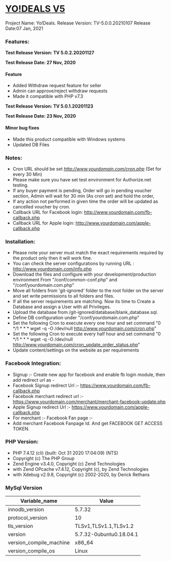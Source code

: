 # [YO!DEALS V5](http://www.demo-v4.yo-deals.com)

Project Name: Yo!Deals.
Release Version: TV-5.0.0.20210107
Release Date:07 Jan, 2021
### Features:

**Test Release Version: TV 5.0.2.20201127**

**Test Release Date: 27 Nov, 2020**

#### Feature
- Added Withdraw request feature for seller
- Admin can approve/reject withdraw requests
- Made it compatible with PHP v7.3


**Test Release Version: TV 5.0.1.20201123**

**Test Release Date: 23 Nov, 2020**

#### Minor bug fixes
- Made this product compatible with Windows systems
- Updated DB Files


### Notes:
- Cron URL should be set *http://www.yourdomain.com/cron.php* (Set for every 30 Min)
- Please make sure you have set test environment for Authorize.net testing.
- If any buyer payment is pending, Order will go in pending voucher section, Admin will wait for 30 min (As cron set) and hold the order,
- If any action not performed in given time the order will be updated as cancelled voucher by cron.
- Callback URL for Facebook login: http://www.yourdomain.com/fb-callback.php
- Callback URL for Apple login: http://www.yourdomain.com/apple-callback.php

### Installation:
- Please note your server must match the exact requirements required by the product only then it will work fine.
- You can check the server configurations by running URL : http://www.yourdomain.com/info.php
- Download the files and configure with your development/production environment From "/conf/common-conf.php" and "/conf/yourdomain.com.php"
- Move all folders from 'git-ignored' folder to the root folder on the server and set write permissions to all folders and files.
- If all the server requirements are matching. Now its time to Create a Database and assign a User with all Privileges.
- Upload the database from /git-ignored/database/blank_database.sql.
- Define DB configuration under "/conf/yourdomain.com.php"
- Set the following Cron to execute every one hour and set command "0 */1 * * * wget -q -O /dev/null http://www.yourdomain.com/cron.php"
- Set the following Cron to execute every half hour and set command "0 */1 * * * wget -q -O /dev/null http://www.yourdomain.com/cron_update_order_status.php"
- Update content/settings on the website as per requirements

### Facebook Integration:
- Signup :- Create new app for facebook and enable fb login module, then add redirect url as -
- Facebook Signup redirect Url :- https://www.yourdomain.com/fb-callback.php
- Facebook merchant redirect url :- https://www.yourdomain.com/merchant/merchant-facebook-update.php
- Apple Signup redirect Url :- https://www.yourdomain.com/apple-callback.php
- For merchant :- Facebook Fan page :-
- Add merchant Facebook Fanpage Id. And get FACEBOOK GET ACCESS TOKEN.

### PHP Version:
- PHP 7.4.12 (cli) (built: Oct 31 2020 17:04:09) (NTS)
- Copyright (c) The PHP Group
- Zend Engine v3.4.0, Copyright (c) Zend Technologies
- with Zend OPcache v7.4.12, Copyright (c), by Zend Technologies
- with Xdebug v2.9.8, Copyright (c) 2002-2020, by Derick Rethans

### MySql Version
|Variable_name|Value|
| ------ | ------ |
|innodb_version|5.7.32
|protocol_version|10|
|tls_version|TLSv1,TLSv1.1,TLSv1.2
|version|5.7.32-0ubuntu0.18.04.1|
|version_compile_machine|x86_64|
|version_compile_os|Linux|
